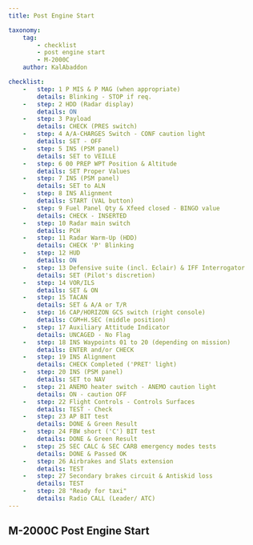 ```yaml
---
title: Post Engine Start

taxonomy:
    tag:
        - checklist
        - post engine start
        - M-2000C
    author: KalAbaddon

checklist:
    -   step: 1 P MIS & P MAG (when appropriate)    
        details: Blinking - STOP if req.  
    -   step: 2 HDD (Radar display)    
        details: ON  
    -   step: 3 Payload    
        details: CHECK (PRES switch)  
    -   step: 4 A/A-CHARGES Switch - CONF caution light    
        details: SET - OFF  
    -   step: 5 INS (PSM panel)    
        details: SET to VEILLE  
    -   step: 6 00 PREP WPT Position & Altitude    
        details: SET Proper Values  
    -   step: 7 INS (PSM panel)    
        details: SET to ALN  
    -   step: 8 INS Alignment    
        details: START (VAL button)  
    -   step: 9 Fuel Panel Qty & Xfeed closed - BINGO value    
        details: CHECK - INSERTED  
    -   step: 10 Radar main switch    
        details: PCH  
    -   step: 11 Radar Warm-Up (HDD)    
        details: CHECK 'P' Blinking  
    -   step: 12 HUD    
        details: ON  
    -   step: 13 Defensive suite (incl. Eclair) & IFF Interrogator    
        details: SET (Pilot's discretion)  
    -   step: 14 VOR/ILS    
        details: SET & ON  
    -   step: 15 TACAN    
        details: SET & A/A or T/R  
    -   step: 16 CAP/HORIZON GCS switch (right console)    
        details: CGM+H.SEC (middle position)  
    -   step: 17 Auxiliary Attitude Indicator    
        details: UNCAGED - No Flag  
    -   step: 18 INS Waypoints 01 to 20 (depending on mission)    
        details: ENTER and/or CHECK  
    -   step: 19 INS Alignment    
        details: CHECK Completed ('PRET' light)  
    -   step: 20 INS (PSM panel)   
        details: SET to NAV  
    -   step: 21 ANEMO heater switch - ANEMO caution light    
        details: ON - caution OFF  
    -   step: 22 Flight Controls - Controls Surfaces    
        details: TEST - Check  
    -   step: 23 AP BIT test    
        details: DONE & Green Result  
    -   step: 24 FBW short ('C') BIT test    
        details: DONE & Green Result  
    -   step: 25 SEC CALC & SEC CARB emergency modes tests    
        details: DONE & Passed OK  
    -   step: 26 Airbrakes and Slats extension    
        details: TEST  
    -   step: 27 Secondary brakes circuit & Antiskid loss    
        details: TEST  
    -   step: 28 "Ready for taxi"    
        details: Radio CALL (Leader/ ATC)
---
```


## M-2000C Post Engine Start
